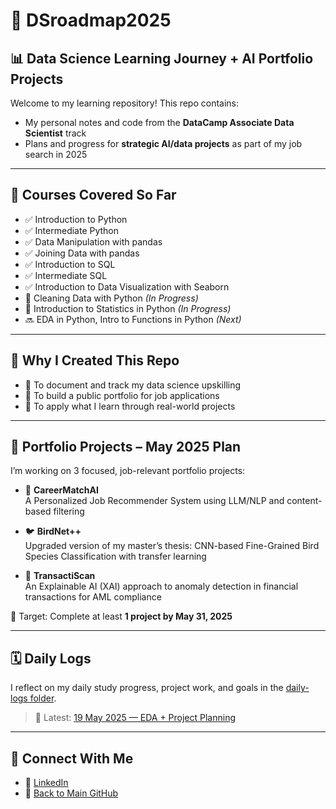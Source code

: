 # 🧭 DSroadmap2025  
## 📊 Data Science Learning Journey + AI Portfolio Projects

Welcome to my learning repository! This repo contains:

- My personal notes and code from the **DataCamp Associate Data Scientist** track  
- Plans and progress for **strategic AI/data projects** as part of my job search in 2025

---

## 🧠 Courses Covered So Far

- ✅ Introduction to Python  
- ✅ Intermediate Python  
- ✅ Data Manipulation with pandas  
- ✅ Joining Data with pandas  
- ✅ Introduction to SQL  
- ✅ Intermediate SQL  
- ✅ Introduction to Data Visualization with Seaborn  
- 🔄 Cleaning Data with Python *(In Progress)*  
- 🔄 Introduction to Statistics in Python *(In Progress)*  
- 🔜 EDA in Python, Intro to Functions in Python *(Next)*  

---

## 🚀 Why I Created This Repo

- 📌 To document and track my data science upskilling  
- 💼 To build a public portfolio for job applications  
- 🧪 To apply what I learn through real-world projects

---

## 💼 Portfolio Projects – May 2025 Plan

I’m working on 3 focused, job-relevant portfolio projects:

- 🧠 **CareerMatchAI**  
  A Personalized Job Recommender System using LLM/NLP and content-based filtering

- 🐦 **BirdNet++**  
  Upgraded version of my master’s thesis: CNN-based Fine-Grained Bird Species Classification with transfer learning

- 💸 **TransactiScan**  
  An Explainable AI (XAI) approach to anomaly detection in financial transactions for AML compliance

🎯 Target: Complete at least **1 project by May 31, 2025**

---

## 🗓️ Daily Logs

I reflect on my daily study progress, project work, and goals in the [daily-logs folder](https://github.com/sabrinaMKE201073/DSroadmap2025/tree/main/daily-logs).

> 📅 Latest: [19 May 2025 — EDA + Project Planning](https://github.com/sabrinaMKE201073/DSroadmap2025/blob/main/daily-logs/2025-05-19.md)

---

## 🔗 Connect With Me

- 💼 [LinkedIn](https://www.linkedin.com/in/nurulsabrina1910/)  
- 📁 [Back to Main GitHub](https://github.com/sabrinaMKE201073)
